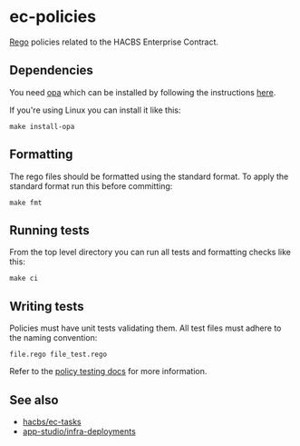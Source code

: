 ec-policies
===========

[Rego][rego] policies related to the HACBS Enterprise Contract.


Dependencies
------------

You need [opa][opa] which can be installed by following the instructions
[here][opa-download].

If you're using Linux you can install it like this:

    make install-opa


Formatting
----------

The rego files should be formatted using the standard format. To apply the
standard format run this before committing:

    make fmt


Running tests
-------------

From the top level directory you can run all tests and formatting checks like
this:

    make ci


Writing tests
-------------

Policies must have unit tests validating them.
All test files must adhere to the naming convention:

    file.rego file_test.rego

Refer to the [policy testing docs](https://www.openpolicyagent.org/docs/latest/policy-testing/) for more information.


See also
--------

* [hacbs/ec-tasks](https://github.com/hacbs-contract/ec-tasks)
* [app-studio/infra-deployments](https://github.com/hacbs-contract/infra-deployments)



[rego]: https://www.openpolicyagent.org/docs/latest/policy-language/
[opa]: https://www.openpolicyagent.org/docs/latest/
[opa-download]: https://www.openpolicyagent.org/docs/latest/#1-download-opa
